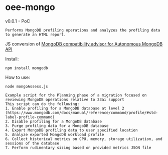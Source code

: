 # oee-mongo

v0.0.1 - PoC

    Performs MongoDB profiling operations and analyzes the profiling data to generate an HTML report. 

JS conversion of [MongoDB compatibility advisor for Autonomous MongoDB API](https://github.com/oracle-devrel/technology-engineering/tree/main/data-platform/autonomous-database/autonomous-json/mongodb-compatibility-advisor-19c)


Install:

`npm install mongodb`

How to use:

`node mongoAssess.js`

    Example script for the Planning phase of a migration focused on reviewing MongoDB operations relative to 23ai support
    This script can do the following:
    1. Enable profiling for a MongoDB database at level 2 (https://www.mongodb.com/docs/manual/reference/command/profile/#std-label-profile-command)
    2. Disable profiling for a MongoDB database
    3. Purge profiling data for a MongoDB database
    4. Export MongoDB profiling data to user specified location
    5. Analyze exported MongoDB workload profile
    6. Collect historical metrics on CPU, memory, storage utilization, and sessions of the database
    7. Perform rudimentary sizing based on provided metrics JSON file

